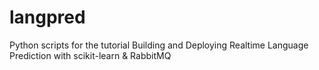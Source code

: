 # langpred
Python scripts for the tutorial Building and Deploying Realtime Language Prediction with scikit-learn &amp; RabbitMQ
